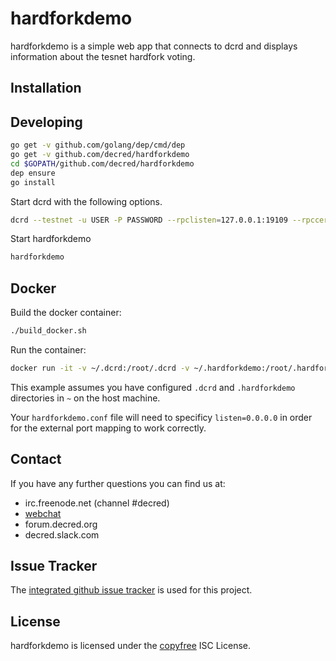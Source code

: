 # hardforkdemo

hardforkdemo is a simple web app that connects to dcrd and displays
information about the tesnet hardfork voting.

## Installation

## Developing

``` bash
go get -v github.com/golang/dep/cmd/dep
go get -v github.com/decred/hardforkdemo
cd $GOPATH/github.com/decred/hardforkdemo
dep ensure
go install
```

Start dcrd with the following options.  

```bash
dcrd --testnet -u USER -P PASSWORD --rpclisten=127.0.0.1:19109 --rpccert=$HOME/.dcrd/rpc.cert
```

Start hardforkdemo

```bash
hardforkdemo
```

## Docker

Build the docker container:

```bash
./build_docker.sh
```

Run the container:

```bash
docker run -it -v ~/.dcrd:/root/.dcrd -v ~/.hardforkdemo:/root/.hardforkdemo -p <local port>:8000 hardforkdemo
```

This example assumes you have configured `.dcrd` and `.hardforkdemo` directories in `~` on the host machine.

Your `hardforkdemo.conf` file will need to specificy `listen=0.0.0.0` in order for the external port mapping to work correctly.

## Contact

If you have any further questions you can find us at:

- irc.freenode.net (channel #decred)
- [webchat](https://webchat.freenode.net/?channels=decred)
- forum.decred.org
- decred.slack.com

## Issue Tracker

The
[integrated github issue tracker](https://github.com/decred/hardforkdemo/issues)
is used for this project.

## License

hardforkdemo is licensed under the [copyfree](http://copyfree.org) ISC License.
